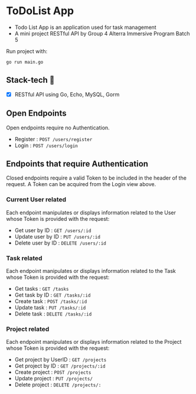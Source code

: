 # ToDoList App
- Todo List App is an application used for task management
- A mini project RESTful API by Group 4 Alterra Immersive Program Batch 5


Run project with: 
```
go run main.go
```

## Stack-tech :dart:
- [x] RESTful API using Go, Echo, MySQL, Gorm

## Open Endpoints

Open endpoints require no Authentication.

* Register : `POST /users/register`
* Login : `POST /users/login`

## Endpoints that require Authentication

Closed endpoints require a valid Token to be included in the header of the request. A Token can be acquired from the Login view above.

### Current User related

Each endpoint manipulates or displays information related to the User whose Token is provided with the request:

- Get user by ID : `GET /users/:id`
- Update user by ID : `PUT /users/:id`
- Delete user by ID : `DELETE /users/:id`

### Task related

Each endpoint manipulates or displays information related to the Task whose Token is provided with the request:

- Get tasks : `GET /tasks`
- Get task by ID : `GET /tasks/:id`
- Create task : `POST /tasks/:id`
- Update task : `PUT /tasks/:id`
- Delete task : `DELETE /tasks/:id`

### Project related

Each endpoint manipulates or displays information related to the Project whose Token is provided with the request:

- Get project by UserID : `GET /projects`
- Get project by ID : `GET /projects/:id`
- Create project : `POST /projects`
- Update project : `PUT /projects/`
- Delete project :  `DELETE /projects/:`



